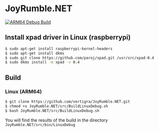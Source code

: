 # JoyRumble.NET

[![ARM64 Debug Build](https://github.com/vertigra/JoyRumble.NET/actions/workflows/dotnet.yml/badge.svg)](https://github.com/vertigra/JoyRumble.NET/actions/workflows/dotnet.yml)

## Install xpad driver in Linux (raspberrypi)

```bash
$ sudo apt-get install raspberrypi-kernel-headers
$ sudo apt-get install dkms 
$ sudo git clone https://github.com/paroj/xpad.git /usr/src/xpad-0.4
$ sudo dkms install -m xpad -v 0.4
```

## Build 

### Linux (ARM64) 

```bash
$ git clone https://github.com/vertigra/JoyRumble.NET.git
$ chmod +x JoyRumble.NET/src/BuildLinuxDebug.sh
$ bash JoyRumble.NET/src/BuildLinuxDebug.sh
```
You will find the results of the build in the directory `JoyRumble.NET/src/bin/LinuxDebug`
